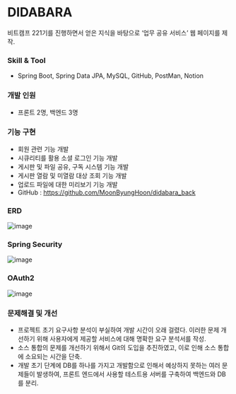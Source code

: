 # DIDABARA

비트캠프 221기를 진행하면서 얻은 지식을 바탕으로 ‘업무 공유 서비스’ 웹 페이지를 제작.

### Skill & Tool

- Spring Boot, Spring Data JPA, MySQL, GitHub, PostMan, Notion

### 개발 인원

- 프론트 2명, 백엔드 3명

### 기능 구현

- 회원 관련 기능 개발
- 시큐리티를 활용 소셜 로그인 기능 개발
- 게시판 및 파일 공유, 구독 시스템 기능 개발
- 게시판 열람 및 미열람 대상 조회 기능 개발
- 업로드 파일에 대한 미리보기 기능 개발
- GitHub : https://github.com/MoonByungHoon/didabara_back

### ERD

![image](https://github.com/MoonByungHoon/didabara_back/assets/106061341/0bd0929d-9468-47e7-86f7-24beba17ab22)

### Spring Security

![image](https://github.com/MoonByungHoon/didabara_back/assets/106061341/fb3eb750-2ca3-4138-b01b-0e1fbcfe869e)

### OAuth2

![image](https://github.com/MoonByungHoon/didabara_back/assets/106061341/6ab7fff5-a98f-41bb-a332-322d7e7abf2c)

### 문제해결 및 개선

- 프로젝트 초기 요구사항 분석이 부실하여 개발 시간이 오래 걸렸다. 이러한 문제 개선하기 위해 사용자에게 제공할 서비스에 대해 명확한 요구 분석서를 작성.
- 소스 통합의 문제를 개선하기 위해서 Git의 도입을 추진하였고, 이로 인해 소스 통합에 소요되는 시간을 단축.
- 개발 초기 단계에 DB를 하나를 가지고 개발함으로 인해서 예상하지 못하는 여러 문제들이 발생하여, 프론트 엔드에서 사용할 테스트용 서버를 구축하여 백엔드와 DB를 분리.
